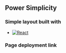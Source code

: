 <div id="top"></div>

## Power Simplicity

### Simple layout built with

* [![React][React.js]][React-url]

### Page deployment link

<!-- MARKDOWN LINKS & IMAGES -->
<!-- https://www.markdownguide.org/basic-syntax/#reference-style-links -->
[React.js]: https://img.shields.io/badge/React-20232A?style=for-the-badge&logo=react&logoColor=61DAFB
[React-url]: https://reactjs.org/
